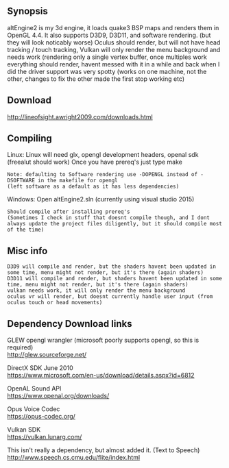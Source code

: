## Synopsis

altEngine2 is my 3d engine, it loads quake3 BSP maps and renders them in OpenGL 4.4. It also supports D3D9, D3D11, and software rendering. (but they will look noticably worse) Oculus should render, but will not have head tracking / touch tracking, Vulkan will only render the menu background and needs work (rendering only a single vertex buffer, once multiples work everything should render, havent messed with it in a while and back when I did the driver support was very spotty (works on one machine, not the other, changes to fix the other made the first stop working etc)

## Download

http://lineofsight.awright2009.com/downloads.html

## Compiling

Linux:
	Linux will need glx, opengl development headers, openal sdk (freealut should work)
	Once you have prereq's just type make

	Note: defaulting to Software rendering use -DOPENGL instead of -DSOFTWARE in the makefile for opengl
	(left software as a default as it has less dependencies)

Windows:
	Open altEngine2.sln (currently using visual studio 2015)

	Should compile after installing prereq's
	(Sometimes I check in stuff that doesnt compile though, and I dont always update the project files diligently, but it should compile most of the time)


## Misc info

	D3D9 will compile and render, but the shaders havent been updated in some time, menu might not render, but it's there (again shaders)
	D3D11 will compile and render, but shaders havent been updated in some time, menu might not render, but it's there (again shaders)
	vulkan needs work, it will only render the menu background
	oculus vr will render, but doesnt currently handle user input (from oculus touch or head movements)


## Dependency Download links

GLEW opengl wrangler (microsoft poorly supports opengl, so this is required)  
	http://glew.sourceforge.net/  

DirectX SDK June 2010  
	https://www.microsoft.com/en-us/download/details.aspx?id=6812  

OpenAL Sound API  
	https://www.openal.org/downloads/  

Opus Voice Codec  
	https://opus-codec.org/  

Vulkan SDK  
	https://vulkan.lunarg.com/  

This isn't really a dependency, but almost added it. (Text to Speech)  
	http://www.speech.cs.cmu.edu/flite/index.html  

